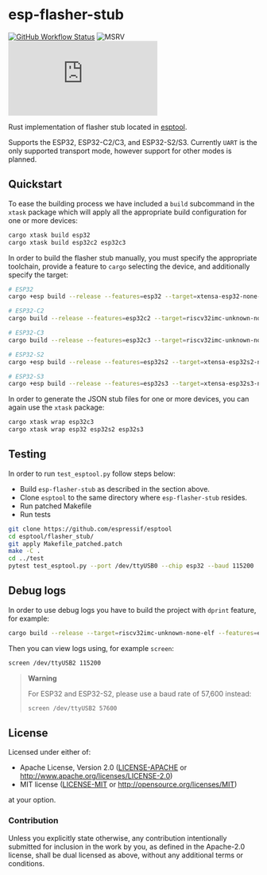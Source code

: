 # esp-flasher-stub

[![GitHub Workflow Status](https://github.com/esp-rs/esp-println/actions/workflows/ci.yml/badge.svg)](https://github.com/esp-rs/esp-println/actions/workflows/ci.yml)
![MSRV](https://img.shields.io/badge/MSRV-1.60-blue?labelColor=1C2C2E&logo=Rust&style=flat-square)
[![Matrix](https://img.shields.io/matrix/esp-rs:matrix.org?label=join%20matrix&color=BEC5C9&labelColor=1C2C2E&logo=matrix&style=flat-square)](https://matrix.to/#/#esp-rs:matrix.org)

Rust implementation of flasher stub located in [esptool](https://github.com/espressif/esptool/).

Supports the ESP32, ESP32-C2/C3, and ESP32-S2/S3. Currently `UART` is the only supported transport mode, however support for other modes is planned.

## Quickstart

To ease the building process we have included a `build` subcommand in the `xtask` package which will apply all the appropriate build configuration for one or more devices:

```bash
cargo xtask build esp32
cargo xtask build esp32c2 esp32c3
```

In order to build the flasher stub manually, you must specify the appropriate toolchain, provide a feature to `cargo` selecting the device, and additionally specify the target:

```bash
# ESP32
cargo +esp build --release --features=esp32 --target=xtensa-esp32-none-elf

# ESP32-C2
cargo build --release --features=esp32c2 --target=riscv32imc-unknown-none-elf

# ESP32-C3
cargo build --release --features=esp32c3 --target=riscv32imc-unknown-none-elf

# ESP32-S2
cargo +esp build --release --features=esp32s2 --target=xtensa-esp32s2-none-elf

# ESP32-S3
cargo +esp build --release --features=esp32s3 --target=xtensa-esp32s3-none-elf
```

In order to generate the JSON stub files for one or more devices, you can again use the `xtask` package:

```bash
cargo xtask wrap esp32c3
cargo xtask wrap esp32 esp32s2 esp32s3
```

## Testing

In order to run `test_esptool.py` follow steps below:

- Build `esp-flasher-stub` as described in the section above.
- Clone `esptool` to the same directory where `esp-flasher-stub` resides.
- Run patched Makefile
- Run tests

```bash
git clone https://github.com/espressif/esptool
cd esptool/flasher_stub/
git apply Makefile_patched.patch
make -C .
cd ../test
pytest test_esptool.py --port /dev/ttyUSB0 --chip esp32 --baud 115200
```

## Debug logs

In order to use debug logs you have to build the project with `dprint` feature, for example:

```bash
cargo build --release --target=riscv32imc-unknown-none-elf --features=esp32c3,dprint
```

Then you can view logs using, for example `screen`:

```bash
screen /dev/ttyUSB2 115200
```

> **Warning**
>
> For ESP32 and ESP32-S2, please use a baud rate of 57,600 instead:
>
> ```bash
> screen /dev/ttyUSB2 57600
> ```

## License

Licensed under either of:

- Apache License, Version 2.0 ([LICENSE-APACHE](./LICENSE-APACHE) or http://www.apache.org/licenses/LICENSE-2.0)
- MIT license ([LICENSE-MIT](./LICENSE-MIT) or http://opensource.org/licenses/MIT)

at your option.

### Contribution

Unless you explicitly state otherwise, any contribution intentionally submitted for inclusion in
the work by you, as defined in the Apache-2.0 license, shall be dual licensed as above, without
any additional terms or conditions.
